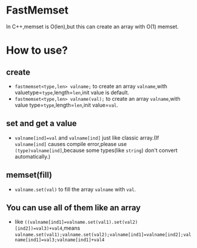 # FastMemset
In C++,memset is O(len),but this can create an array with O(1) memset.

# How to use?
## create
- `fastmemset<type,len> valname;` to create an array `valname`,with valuetype=`type`,length=`len`,init value is default.
- `fastmemset<type,len> valname(val);` to create an array `valname`,with value type=`type`,length=`len`,init value=`val`.

## set and get a value
- `valname[ind]=val` and `valname[ind]` just like classic array.(If `valname[ind]` causes compile error,please use `(type)valname[ind]`,because some types(like `string`) don't convert automatically.)

## memset(fill)
- `valname.set(val)` to fill the array `valname` with `val`.

## You can use all of them like an array
- like `((valname[ind1]=valname.set(val1).set(val2)[ind2])=val3)+val4`,means `valname.set(val1);valname.set(val2);valname[ind1]=valname[ind2];valname[ind1]=val3;valname[ind1]+val4`
